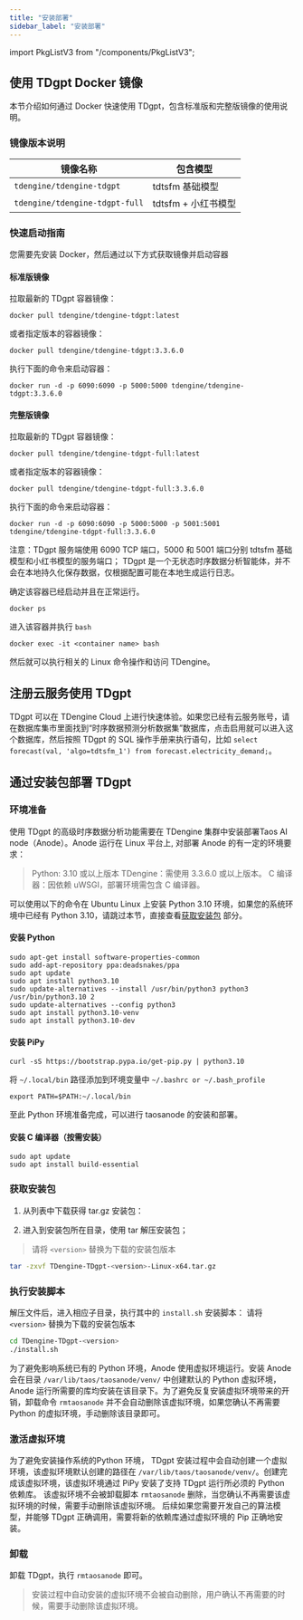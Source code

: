 ```yaml
---
title: "安装部署"
sidebar_label: "安装部署"
---
```


import PkgListV3 from "/components/PkgListV3";


## 使用 TDgpt Docker 镜像

本节介绍如何通过 Docker 快速使用 TDgpt，包含标准版和完整版镜像的使用说明。

### 镜像版本说明

| 镜像名称                          | 包含模型               |
|-----------------------------------|-----------------------|
| `tdengine/tdengine-tdgpt`         | tdtsfm 基础模型       |
| `tdengine/tdengine-tdgpt-full`    | tdtsfm + 小红书模型   |


### 快速启动指南

您需要先安装 Docker，然后通过以下方式获取镜像并启动容器

#### 标准版镜像

拉取最新的 TDgpt 容器镜像：

```shell
docker pull tdengine/tdengine-tdgpt:latest
```

或者指定版本的容器镜像：

```shell
docker pull tdengine/tdengine-tdgpt:3.3.6.0
```

执行下面的命令来启动容器：

```shell
docker run -d -p 6090:6090 -p 5000:5000 tdengine/tdengine-tdgpt:3.3.6.0
```

#### 完整版镜像

拉取最新的 TDgpt 容器镜像：

```shell
docker pull tdengine/tdengine-tdgpt-full:latest
```

或者指定版本的容器镜像：

```shell
docker pull tdengine/tdengine-tdgpt-full:3.3.6.0
```

执行下面的命令来启动容器：

```shell
docker run -d -p 6090:6090 -p 5000:5000 -p 5001:5001 tdengine/tdengine-tdgpt-full:3.3.6.0
```

注意：TDgpt 服务端使用 6090 TCP 端口，5000 和 5001 端口分别 tdtsfm 基础模型和小红书模型的服务端口；
TDgpt 是一个无状态时序数据分析智能体，并不会在本地持久化保存数据，仅根据配置可能在本地生成运行日志。

确定该容器已经启动并且在正常运行。

```shell
docker ps
```

进入该容器并执行 `bash`

```shell
docker exec -it <container name> bash
```

然后就可以执行相关的 Linux 命令操作和访问 TDengine。


## 注册云服务使用 TDgpt

TDgpt 可以在 TDengine Cloud 上进行快速体验。如果您已经有云服务账号，请在数据库集市里面找到“时序数据预测分析数据集”数据库，点击启用就可以进入这个数据库，然后按照 TDgpt 的 SQL 操作手册来执行语句，比如 `select forecast(val, 'algo=tdtsfm_1') from forecast.electricity_demand;`。

## 通过安装包部署 TDgpt

### 环境准备

使用 TDgpt 的高级时序数据分析功能需要在 TDengine 集群中安装部署Taos AI node（Anode）。Anode 运行在 Linux 平台上, 对部署 Anode 的有一定的环境要求：

> Python: 3.10 或以上版本
> TDengine：需使用 3.3.6.0 或以上版本。
> C 编译器：因依赖 uWSGI，部署环境需包含 C 编译器。

可以使用以下的命令在 Ubuntu Linux 上安装 Python 3.10 环境，如果您的系统环境中已经有 Python 3.10，请跳过本节，直接查看[获取安装包](#获取安装包) 部分。

#### 安装 Python

```shell
sudo apt-get install software-properties-common
sudo add-apt-repository ppa:deadsnakes/ppa
sudo apt update
sudo apt install python3.10
sudo update-alternatives --install /usr/bin/python3 python3 /usr/bin/python3.10 2
sudo update-alternatives --config python3
sudo apt install python3.10-venv
sudo apt install python3.10-dev
```

#### 安装 PiPy

```shell
curl -sS https://bootstrap.pypa.io/get-pip.py | python3.10
```

将 `~/.local/bin` 路径添加到环境变量中 `~/.bashrc or ~/.bash_profile`
```shell
export PATH=$PATH:~/.local/bin
```
至此 Python 环境准备完成，可以进行 taosanode 的安装和部署。

#### 安装 C 编译器（按需安装）

```shell 
sudo apt update
sudo apt install build-essential
```

### 获取安装包
1. 从列表中下载获得 tar.gz 安装包：

   <PkgListV3 type={9}/>

2. 进入到安装包所在目录，使用 tar 解压安装包；
> 请将 `<version>` 替换为下载的安装包版本

```bash
tar -zxvf TDengine-TDgpt-<version>-Linux-x64.tar.gz
```

### 执行安装脚本

解压文件后，进入相应子目录，执行其中的 `install.sh` 安装脚本：
请将 `<version>` 替换为下载的安装包版本

```bash
cd TDengine-TDgpt-<version>
./install.sh
```

为了避免影响系统已有的 Python 环境，Anode 使用虚拟环境运行。安装 Anode 会在目录 `/var/lib/taos/taosanode/venv/` 中创建默认的 Python 虚拟环境，Anode 运行所需要的库均安装在该目录下。为了避免反复安装虚拟环境带来的开销，卸载命令 `rmtaosanode` 并不会自动删除该虚拟环境，如果您确认不再需要 Python 的虚拟环境，手动删除该目录即可。

### 激活虚拟环境

为了避免安装操作系统的Python 环境， TDgpt 安装过程中会自动创建一个虚拟环境，该虚拟环境默认创建的路径在 `/var/lib/taos/taosanode/venv/`。创建完成该虚拟环境，该虚拟环境通过 PiPy 安装了支持 TDgpt 运行所必须的 Python 依赖库。
该虚拟环境不会被卸载脚本 `rmtaosanode` 删除，当您确认不再需要该虚拟环境的时候，需要手动删除该虚拟环境。
后续如果您需要开发自己的算法模型，并能够 TDgpt 正确调用，需要将新的依赖库通过虚拟环境的 Pip 正确地安装。

### 卸载
卸载 TDgpt，执行 `rmtaosanode` 即可。 
> 安装过程中自动安装的虚拟环境不会被自动删除，用户确认不再需要的时候，需要手动删除该虚拟环境。
